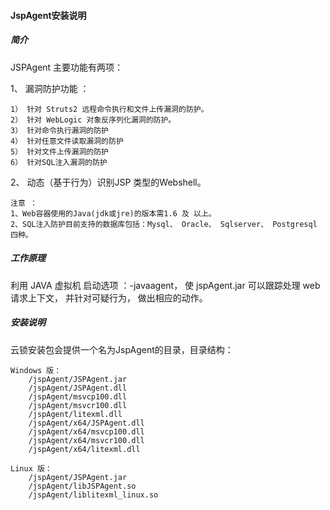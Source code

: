 #### JspAgent安装说明

##### 简介

JSPAgent 主要功能有两项：

1、 漏洞防护功能 ：

```
1） 针对 Struts2 远程命令执行和文件上传漏洞的防护。
2） 针对 WebLogic 对象反序列化漏洞的防护。
3） 针对命令执行漏洞的防护
4） 针对任意文件读取漏洞的防护
5） 针对文件上传漏洞的防护
6） 针对SQL注入漏洞的防护
```

2、 动态（基于行为）识别JSP 类型的Webshell。

```
注意 ： 
1、Web容器使用的Java(jdk或jre)的版本需1.6 及 以上。
2、SQL注入防护目前支持的数据库包括：Mysql、 Oracle、 Sqlserver、 Postgresql 四种。
```

##### 工作原理 
利用 JAVA 虚拟机 启动选项 ：-javaagent， 使 jspAgent.jar 可以跟踪处理 web 请求上下文， 并针对可疑行为， 做出相应的动作。
##### 安装说明
云锁安装包会提供一个名为JspAgent的目录，目录结构：

    Windows 版：
        /jspAgent/JSPAgent.jar
        /jspAgent/JSPAgent.dll
        /jspAgent/msvcp100.dll
        /jspAgent/msvcr100.dll
        /jspAgent/litexml.dll
        /jspAgent/x64/JSPAgent.dll
        /jspAgent/x64/msvcp100.dll
        /jspAgent/x64/msvcr100.dll
        /jspAgent/x64/litexml.dll

    Linux 版：
        /jspAgent/JSPAgent.jar
        /jspAgent/libJSPAgent.so
        /jspAgent/liblitexml_linux.so



